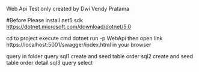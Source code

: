 Web Api Test only created by Dwi Vendy Pratama

#Before
Please install net5 sdk https://dotnet.microsoft.com/download/dotnet/5.0

cd to project
execute cmd 
dotnet run -p WebApi
then open link https://localhost:5001/swagger/index.html in your browser

query in folder query
sql1 create and seed table order
sql2 create and seed table order detail
sql3 query select